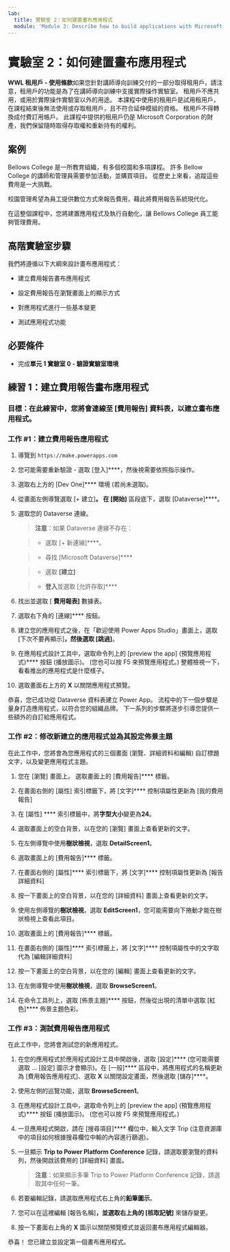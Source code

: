 ```yaml
---
lab:
  title: 實驗室 2：如何建置畫布應用程式
  module: 'Module 3: Describe how to build applications with Microsoft Power Apps'
---
```


# 實驗室 2：如何建置畫布應用程式

**WWL 租用戶 - 使用條款**如果您針對講師導向訓練交付的一部分取得租用戶，請注意，租用戶的功能是為了在講師導向訓練中支援實際操作實驗室。 租用戶不應共用，或用於實際操作實驗室以外的用途。 本課程中使用的租用戶是試用租用戶，在課程結束後無法使用或存取租用戶，且不符合延伸模組的資格。 租用戶不得轉換成付費訂用帳戶。 此課程中提供的租用戶仍是 Microsoft Corporation 的財產，我們保留隨時取得存取權和重新持有的權利。 

## 案例

Bellows College 是一所教育組織，有多個校園和多項課程。 許多 Bellow College 的講師和管理員需要參加活動，並購買項目。 從歷史上來看，追蹤這些費用是一大挑戰。 

校園管理希望為員工提供數位方式來報告費用，藉此將費用報告系統現代化。 

在這整個課程中，您將建置應用程式及執行自動化，讓 Bellows College 員工能夠管理費用。 


## 高階實驗室步驟

我們將遵循以下大綱來設計畫布應用程式：

- 建立費用報告畫布應用程式 

- 設定費用報告在瀏覽畫面上的顯示方式

- 對應用程式進行一些基本變更

- 測試應用程式功能

## 必要條件

- 完成**單元 1 實驗室 0 - 驗證實驗室環境**

## 練習 1：建立費用報告畫布應用程式

### 目標：在此練習中，您將會連線至 [費用報告] 資料表，以建立畫布應用程式。

### 工作 #1：建立費用報告應用程式

1. 導覽到 `https://make.powerapps.com`

1. 您可能需要重新驗證 - 選取 [登入]****，然後視需要依照指示操作。

1. 選取右上方的 [Dev One]**** 環境 (若尚未選取)。

1. 從畫面左側導覽選取 [+ 建立]****。 在 [開始]**** 區段底下，選取 [Dataverse]****。

1. 選取您的 Dataverse 連線。

    >**注意**：如果 Dataverse 連線不存在：

    >   - 選取 [+ 新連線]****。

    >   - 尋找 [Microsoft Dataverse]****

    >   - 選取 **[建立]**

    >   - **登入**並選取 [允許存取]****

1. 找出並選取 [ **費用報表]** 數據表。

1. 選取右下角的 [連線]**** 按鈕。

1. 建立您的應用程式之後，在「歡迎使用 Power Apps Studio」畫面上，選取 [下次不要再顯示]****，然後選取 [跳過]****。

1. 在應用程式設計工具中，選取命令列上的 [preview the app] (預覽應用程式)**** 按鈕 (播放圖示)。 (您也可以按 F5 來預覽應用程式。) 整體檢視一下，看看推出的應用程式是什麼樣子。

1. 選取畫面右上方的 **X** 以關閉應用程式預覽。

恭喜，您已成功從 Dataverse 資料表建立 Power App。 流程中的下一個步驟是量身打造應用程式，以符合您的組織品牌。 下一系列的步驟將逐步引導您提供一些額外的自訂給應用程式。

### 工作 #2：修改新建立的應用程式並為其設定佈景主題

在此工作中，您將會為您應用程式的三個畫面 (瀏覽、詳細資料和編輯) 自訂標題文字，以及變更應用程式主題。

1. 您在 [瀏覽] 畫面上。 選取畫面上的 [費用報告]**** 標籤。

1. 在畫面右側的 [屬性] 索引標籤下，將 [文字]**** 控制項屬性更新為 [我的費用報告]

1. 在 [屬性] **** 索引標籤中，將**字型大小**變更為**24**。

1. 選取畫面上的空白背景，以在您的 [瀏覽] 畫面上查看更新的文字。

1. 在左側導覽中使用**樹狀檢視**，選取 **DetailScreen1**。

1. 選取畫面上的 [費用報告]**** 標籤。

1. 在畫面右側的 [屬性]**** 索引標籤下，將 [文字]**** 控制項屬性更新為 [報告詳細資料]

1. 按一下畫面上的空白背景，以在您的 [詳細資料] 畫面上查看更新的文字。

1. 使用左側導覽的**樹狀檢視**，選取 **EditScreen1**，您可能需要向下捲動才能在樹狀檢視上查看此項目。

1. 選取畫面上的 [費用報告]**** 標籤。

1. 在畫面右側的 [屬性]**** 索引標籤上，將 [文字]**** 控制項屬性中的文字取代為 [編輯詳細資料]

1. 按一下畫面上的空白背景，以在您的 [編輯] 畫面上查看更新的文字。

1. 在左側導覽中使用**樹狀檢視**，選取 **BrowseScreen1**。

1. 在命令工具列上，選取 [佈景主題]**** 按鈕，然後從出現的清單中選取 [紅色]**** 佈景主題色彩。

### 工作 #3：測試費用報告應用程式

在此工作中，您將會測試您的新應用程式。

1. 在您的應用程式於應用程式設計工具中開啟後，選取 [設定]**** (您可能需要選取 … [設定] 圖示才會顯示)。在 [一般]**** 區段中，將應用程式的名稱更新為 [費用報告應用程式]、選取 **X** 以關閉設定畫面，然後選取 [儲存]****。

1. 使用左側的巡覽功能，選取 **BrowseScreen1**。

1. 在應用程式設計工具中，選取命令列上的 [preview the app] (預覽應用程式)**** 按鈕 (播放圖示)。 (您也可以按 F5 來預覽應用程式。)

1. 一旦應用程式開啟，請在 [搜尋項目]**** 欄位中，輸入文字 Trip (注意資源庫中的項目如何根據搜尋欄位中輸的內容進行篩選)。

1. 一旦顯示 **Trip to Power Platform Conference** 記錄，請選取要瀏覽的資料列，然後開啟該費用的 [詳細資料] 畫面。
 
    >**注意**：如果顯示多筆 Trip to Power Platform Conference 記錄，請選取其中任何一筆。

1. 若要編輯記錄，請選取應用程式右上角的**鉛筆圖示**。

1. 您可以在這裡編輯 [報告名稱]****，並選取右上角的 [核取記號]**** 來儲存變更。

1. 按一下畫面右上角的 **X** 圖示以關閉預覽模式並返回畫布應用程式編輯器。

恭喜！ 您已建立並設定第一個畫布應用程式。

 
